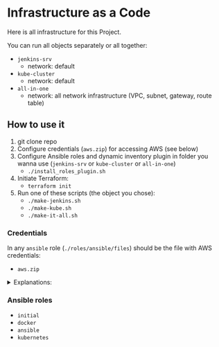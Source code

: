# Infrastructure as a Code
Here is all infrastructure for this Project.

You can run all objects separately or all together:
- `jenkins-srv`
    - network: default
- `kube-cluster`
    - network: default 
- `all-in-one`
    - network: all network infrastructure (VPC, subnet, gateway, route table) 

## How to use it
1. git clone repo
2. Configure credentials (`aws.zip`) for accessing AWS (see below)
3. Configure Ansible roles and dynamic inventory plugin in folder you wanna use (`jenkins-srv` or `kube-cluster` or `all-in-one`)
    - `./install_roles_plugin.sh` 
4. Initiate Terraform: 
    - `terraform init`
6. Run one of these scripts (the object you chose):
    - `./make-jenkins.sh`
    - `./make-kube.sh`
    - `./make-it-all.sh`

### Credentials
In any `ansible` role (`./roles/ansible/files`) should be the file with AWS credentials:
- `aws.zip` 

<details>
<summary> Explanations: </summary>
Here is used the concept of shared credentials file.
    
Archive folder `.aws` from your home dir and put the file `aws.zip` into any `ansible` role you use (`./roles/ansible/files`).
Ansible role `ansible` take this credentials file and copy it in Jenkins home dir:
```
- name: Extract 'aws.zip' to Jenkins home dir
  become: yes
  unarchive:
    src: ../files/aws.zip
    dest: /home/jenkins
  when: not aws_creds.stat.exists
```
Jenkins needs it because it use Ansible with Dynamic inventory (`hosts_aws_ec2.yml`)


More info about AWS credentials here:
https://docs.aws.amazon.com/cli/latest/userguide/cli-configure-files.html

You can choose credentials of any user you made in AWS (IAM). 

Permissions (policy): `AmazonEC2ReadOnlyAccess`
</details>

### Ansible roles
- `initial`
- `docker`
- `ansible`
- `kubernetes`
